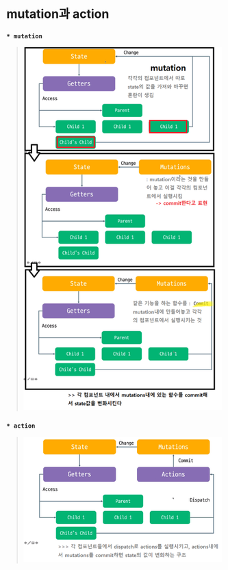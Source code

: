# mutation과 action

### `* mutation`
> ![ex_screenshot](mutation.png)

### `* action`
> ![ex_screenshot](action.png)
